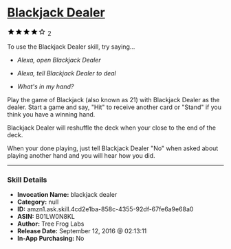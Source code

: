 # [Blackjack Dealer](http://alexa.amazon.com/#skills/amzn1.ask.skill.4cd2e1ba-858c-4355-92df-67fe6a9e68a0)
![4 stars](../../images/ic_star_black_18dp_1x.png)![4 stars](../../images/ic_star_black_18dp_1x.png)![4 stars](../../images/ic_star_black_18dp_1x.png)![4 stars](../../images/ic_star_black_18dp_1x.png)![4 stars](../../images/ic_star_border_black_18dp_1x.png) 2

To use the Blackjack Dealer skill, try saying...

* *Alexa, open Blackjack Dealer*

* *Alexa, tell Blackjack Dealer to deal*

* *What's in my hand?*

Play the game of Blackjack (also known as 21) with Blackjack Dealer as the dealer. Start a game and say, "Hit" to receive another card or "Stand" if you think you have a winning hand.

Blackjack Dealer will reshuffle the deck when your close to the end of the deck.

When your done playing, just tell Blackjack Dealer "No" when asked about playing another hand and you will hear how you did.

***

### Skill Details

* **Invocation Name:** blackjack dealer
* **Category:** null
* **ID:** amzn1.ask.skill.4cd2e1ba-858c-4355-92df-67fe6a9e68a0
* **ASIN:** B01LW0N8KL
* **Author:** Tree Frog Labs
* **Release Date:** September 12, 2016 @ 02:13:11
* **In-App Purchasing:** No

